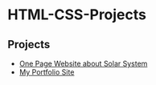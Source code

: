 # HTML-CSS-Projects

## Projects

- [One Page Website about Solar System](https://github.com/BocianStalowa/HTML-CSS-Projects/tree/master/One-Page%20Website)
- [My Portfolio Site](https://github.com/BocianStalowa/BocianStalowa.github.io)

